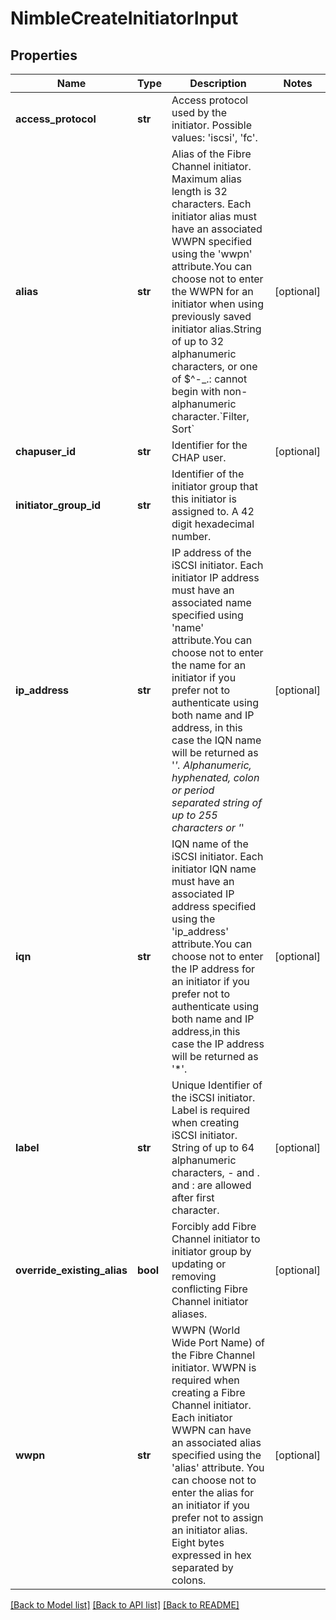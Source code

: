 # NimbleCreateInitiatorInput

## Properties
Name | Type | Description | Notes
------------ | ------------- | ------------- | -------------
**access_protocol** | **str** | Access protocol used by the initiator. Possible values: &#39;iscsi&#39;, &#39;fc&#39;. | 
**alias** | **str** | Alias of the Fibre Channel initiator. Maximum alias length is 32 characters. Each initiator alias must have an associated WWPN specified using the &#39;wwpn&#39; attribute.You can choose not to enter the WWPN for an initiator when using previously saved initiator alias.String of up to 32 alphanumeric characters, or one of $^-_.: cannot begin with non-alphanumeric character.&#x60;Filter, Sort&#x60; | [optional] 
**chapuser_id** | **str** | Identifier for the CHAP user. | [optional] 
**initiator_group_id** | **str** | Identifier of the initiator group that this initiator is assigned to. A 42 digit hexadecimal number. | 
**ip_address** | **str** | IP address of the iSCSI initiator. Each initiator IP address must have an associated name specified using &#39;name&#39; attribute.You can choose not to enter the name for an initiator if you prefer not to authenticate using both name and IP address, in this case the IQN name will be returned as &#39;*&#39;. Alphanumeric, hyphenated, colon or period separated string of up to 255 characters or &#39;*&#39; | [optional] 
**iqn** | **str** | IQN name of the iSCSI initiator. Each initiator IQN name must have an associated IP address specified using the &#39;ip_address&#39; attribute.You can choose not to enter the IP address for an initiator if you prefer not to authenticate using both name and IP address,in this case the IP address will be returned as &#39;*&#39;. | [optional] 
**label** | **str** | Unique Identifier of the iSCSI initiator. Label is required when creating iSCSI initiator. String of up to 64 alphanumeric characters, - and . and : are allowed after first character. | [optional] 
**override_existing_alias** | **bool** | Forcibly add Fibre Channel initiator to initiator group by updating or removing conflicting Fibre Channel initiator aliases. | [optional] 
**wwpn** | **str** | WWPN (World Wide Port Name) of the Fibre Channel initiator. WWPN is required when creating a Fibre Channel initiator. Each initiator WWPN can have an associated alias specified using the &#39;alias&#39; attribute. You can choose not to enter the alias for an initiator if you prefer not to assign an initiator alias. Eight bytes expressed in hex separated by colons. | [optional] 

[[Back to Model list]](../README.md#documentation-for-models) [[Back to API list]](../README.md#documentation-for-api-endpoints) [[Back to README]](../README.md)


